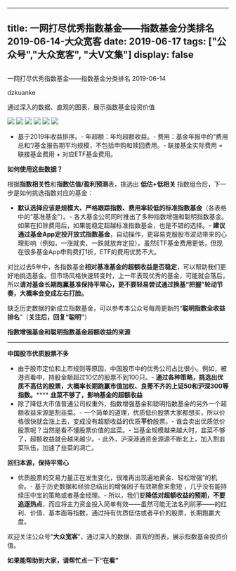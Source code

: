 
---
title:   一网打尽优秀指数基金——指数基金分类排名 2019-06-14-大众宽客
date: 2019-06-17
tags: ["公众号","大众宽客", "大V文集"]
display: false
---


## 



一网打尽优秀指数基金——指数基金分类排名 2019-06-14




dzkuanke




通过深入的数据、直观的图表，展示指数基金投资价值




<img class="rich_pages" data-ratio="1.6962524654832347" data-s="300,640" src="https://mmbiz.qpic.cn/mmbiz_png/PKw3FQPmhIjXvGgZJQ5ib1gK42aq8HZ5ic7ia0EPgk6EybnBjnVH147PP7F1DBZiacwjq0LvAetXfnfiaAHlLibxs5icQ/640?wx_fmt=png" data-type="png" data-w="1014" style=""/>

<img class="rich_pages" data-ratio="1.3928571428571428" data-s="300,640" src="https://mmbiz.qpic.cn/mmbiz_png/PKw3FQPmhIjXvGgZJQ5ib1gK42aq8HZ5icbcibEIjn8ZDCQC0iclicE9KW7gmlib9gBJtPrUoX2OFLxRYIbRicb0guRCg/640?wx_fmt=png" data-type="png" data-w="1008" style=""/>

<img class="rich_pages" data-ratio="1.5384615384615385" data-s="300,640" src="https://mmbiz.qpic.cn/mmbiz_png/PKw3FQPmhIjXvGgZJQ5ib1gK42aq8HZ5icl7JmT5vR4OrhBHRBoo9sqggJ2Tp8rak6Nib9icASGViaWiaib2RiciciarW2Ag/640?wx_fmt=png" data-type="png" data-w="1014" style=""/>

<img class="rich_pages" data-ratio="1.3405511811023623" data-s="300,640" src="https://mmbiz.qpic.cn/mmbiz_png/PKw3FQPmhIjXvGgZJQ5ib1gK42aq8HZ5icrZkvfdABMPkQ9xvpxQDpEYJc4YNWSv9fCbZXds1Y2a5xtHN2aMa9bg/640?wx_fmt=png" data-type="png" data-w="1016" style=""/>

<img class="rich_pages" data-ratio="1.1577909270216962" data-s="300,640" src="https://mmbiz.qpic.cn/mmbiz_png/PKw3FQPmhIjXvGgZJQ5ib1gK42aq8HZ5icfguOaicHxPfuM1ME9jiaaWSI5EV9zuzib5OyztjysGHibG2jSVXpGk8Ymg/640?wx_fmt=png" data-type="png" data-w="1014" style="text-align: center;white-space: normal;"/>

<img class="rich_pages" data-ratio="0.8673267326732673" data-s="300,640" src="https://mmbiz.qpic.cn/mmbiz_png/PKw3FQPmhIjXvGgZJQ5ib1gK42aq8HZ5icZc63KBJp78ozB3ZManwRlfa9fJ8MpERYNsibJNjLqm6q3smKVTiaXL5Q/640?wx_fmt=png" data-type="png" data-w="1010" style="text-align: center;white-space: normal;"/>


- 基于2019年收益排序。- 年超额：年均超额收益。- 费用：基金年报中的“费用总和”/基金报告期平均规模，不包括申购和赎回费用。- 联接基金实际费用 = 联接基金费用 + 对应ETF基金费用。




**如何使用这些数据？**



根据**指数相关性**和**指数估值/盈利预测**表，挑选出&nbsp;**低估+低相关** 指数组合后，下一步是如何挑选指数对应的基金：
- **默认选择应该是规模大、严格跟踪指数、费用率较低的标准指数基金**（各表格中的“基准基金”）。- 各大基金公司同时推出了多种指数增强和聪明指数基金。如果在扣除费用后，如果能稳定超越标准指数基金，也是不错的选择。- **建议通过基金App定投开放式指数基金**，自动操作，更容易克服股市波动带来的心理影响（例如，一涨就卖、一跌就放弃定投）。虽然ETF基金费用更低，但现在很多基金App申购费打1折，ETF的费用优势不大。


对比过去5年中，各指数基金**相对基准基金的超额收益是否稳定**<h-char unicode="ff0c" class="" style="max-width: 100%;box-sizing: border-box !important;word-wrap: break-word !important;">，</h-char>可以帮助我们更好地挑选基金。但市场风格快速转变时，上一年表现优秀的基金，可能就会落后，所以**请对基金长期跑赢基准保持平常心，更不要轻易尝试通过换基“把握”轮动节奏，大概率会变成左右打脸。**



缺乏历史数据的新成立指数基金，可以参考本公众号每周更新的“**聪明指数全收益排名**”（**关注后，回复“聪明”**）





**指数增强基金和聪明指数基金超额收益的来源**

****

**中国股市优质股票不多**
- 由于股市定位和上市规则等原因，中国股市中的优秀公司占比很小。例如，被港资看中，持股金额超过10亿的股票不到100只。- **通过各种策略，挑选出优质不高估的股票，大概率长期跑赢市值加权、良莠不齐的上证50和沪深300等指数。******
**韭菜不够了，影响基金的超额收益**
- 除了降低大市值普通公司权重外，指数增强基金和聪明指数基金的另外一个超额收益来源是割韭菜。- 一个简单的道理，优质低价股票大家都想买，所以价格很快就会涨上去，变成没有超额收益的优质**平价**股票。- 谁会卖出优质低价股票呢？当然是看不懂股票价值的韭菜。- 当基金规模越来越大时，韭菜不够了，超额收益就会越来越少。- 此外，沪深港通资金源源不断北上，加入割韭菜队伍，加速了韭菜的凋亡。


**回归本源，保持平常心**
- 优质股票的交易力量正在发生变化，很难再出现遍地黄金、轻松增强”的机会。- 基于历史数据和经验总结出的增强因子有效期愈来愈短 ，几乎没有能持续压中宝的策略或者基金经理。- 所以，我们要**降低对超额收益的预期，不要追逐热点**，而应将主力资金投入简单有效——虽然可能无法名列前茅——的红利、价值、基本面等指数，通过持有优质低估或者平价的股票，长期跑赢大盘。


欢迎关注公众号“**大众宽客**”，通过深入的数据、直观的图表，展示指数基金投资价值。



**如果能帮助到大家，请帮忙点一下<strong style="max-width: 100%;box-sizing: border-box !important;word-wrap: break-word !important;">“在看”**</strong>








